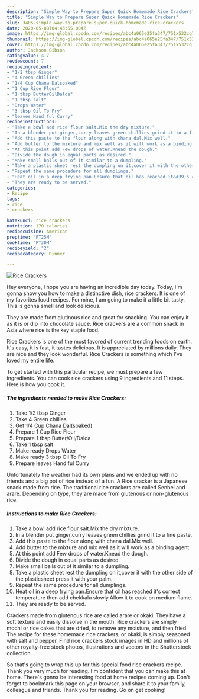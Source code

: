 ```yaml
---
description: "Simple Way to Prepare Super Quick Homemade Rice Crackers"
title: "Simple Way to Prepare Super Quick Homemade Rice Crackers"
slug: 3405-simple-way-to-prepare-super-quick-homemade-rice-crackers
date: 2020-05-08T04:43:55.004Z
image: https://img-global.cpcdn.com/recipes/abc4a065e25fa347/751x532cq70/rice-crackers-recipe-main-photo.jpg
thumbnail: https://img-global.cpcdn.com/recipes/abc4a065e25fa347/751x532cq70/rice-crackers-recipe-main-photo.jpg
cover: https://img-global.cpcdn.com/recipes/abc4a065e25fa347/751x532cq70/rice-crackers-recipe-main-photo.jpg
author: Jackson Gibson
ratingvalue: 4.7
reviewcount: 7
recipeingredient:
- "1/2 tbsp Ginger"
- "4 Green chillies"
- "1/4 Cup Chana Dalsoaked"
- "1 Cup Rice Flour"
- "1 tbsp ButterOilDalda"
- "1 tbsp salt"
- "Drops Water"
- "3 tbsp Oil To Fry"
- "leaves Hand ful Curry"
recipeinstructions:
- "Take a bowl add rice flour salt.Mix the dry mixture."
- "In a blender put ginger,curry leaves green chillies grind it to a fine paste."
- "Add this paste to the flour along with chana dal.Mix well."
- "Add butter to the mixture and mix well as it will work as a binding agent."
- "At this point add Few drops of water.Knead the dough."
- "Divide the dough in equal parts as desired."
- "Make small balls out of it similar to a dumpling."
- "Take a plastic sheet rest the dumpling on it,cover it with the other side of the plasticsheet press it with your palm."
- "Repeat the same procedure for all dumplings."
- "Heat oil in a deep frying pan.Ensure that oil has reached it&#39;s correct temperature then add chekkalu slowly.Allow it to cook on medium flame."
- "They are ready to be served."
categories:
- Recipe
tags:
- rice
- crackers

katakunci: rice crackers 
nutrition: 170 calories
recipecuisine: American
preptime: "PT25M"
cooktime: "PT30M"
recipeyield: "2"
recipecategory: Dinner

---
```



![Rice Crackers](https://img-global.cpcdn.com/recipes/abc4a065e25fa347/751x532cq70/rice-crackers-recipe-main-photo.jpg)

Hey everyone, I hope you are having an incredible day today. Today, I'm gonna show you how to make a distinctive dish, rice crackers. It is one of my favorites food recipes. For mine, I am going to make it a little bit tasty. This is gonna smell and look delicious.

They are made from glutinous rice and great for snacking. You can enjoy it as it is or dip into chocolate sauce. Rice crackers are a common snack in Asia where rice is the key staple food.

Rice Crackers is one of the most favored of current trending foods on earth. It's easy, it is fast, it tastes delicious. It is appreciated by millions daily. They are nice and they look wonderful. Rice Crackers is something which I've loved my entire life.


To get started with this particular recipe, we must prepare a few ingredients. You can cook rice crackers using 9 ingredients and 11 steps. Here is how you cook it.

<!--inarticleads1-->

##### The ingredients needed to make Rice Crackers:

1. Take 1/2 tbsp Ginger
1. Take 4 Green chillies
1. Get 1/4 Cup Chana Dal(soaked)
1. Prepare 1 Cup Rice Flour
1. Prepare 1 tbsp Butter/Oil/Dalda
1. Take 1 tbsp salt
1. Make ready Drops Water
1. Make ready 3 tbsp Oil To Fry
1. Prepare leaves Hand ful Curry


Unfortunately the weather had its own plans and we ended up with no friends and a big pot of rice instead of a fun. A Rice cracker is a Japanese snack made from rice. The traditional rice crackers are called Senbei and arare. Depending on type, they are made from glutenous or non-glutenous rice. 

<!--inarticleads2-->

##### Instructions to make Rice Crackers:

1. Take a bowl add rice flour salt.Mix the dry mixture.
1. In a blender put ginger,curry leaves green chillies grind it to a fine paste.
1. Add this paste to the flour along with chana dal.Mix well.
1. Add butter to the mixture and mix well as it will work as a binding agent.
1. At this point add Few drops of water.Knead the dough.
1. Divide the dough in equal parts as desired.
1. Make small balls out of it similar to a dumpling.
1. Take a plastic sheet rest the dumpling on it,cover it with the other side of the plasticsheet press it with your palm.
1. Repeat the same procedure for all dumplings.
1. Heat oil in a deep frying pan.Ensure that oil has reached it&#39;s correct temperature then add chekkalu slowly.Allow it to cook on medium flame.
1. They are ready to be served.


Crackers made from glutenous rice are called arare or okaki. They have a soft texture and easily dissolve in the mouth. Rice crackers are simply mochi or rice cakes that are dried, to remove any moisture, and then fried. The recipe for these homemade rice crackers, or okaki, is simply seasoned with salt and pepper. Find rice crackers stock images in HD and millions of other royalty-free stock photos, illustrations and vectors in the Shutterstock collection. 

So that's going to wrap this up for this special food rice crackers recipe. Thank you very much for reading. I'm confident that you can make this at home. There's gonna be interesting food at home recipes coming up. Don't forget to bookmark this page on your browser, and share it to your family, colleague and friends. Thank you for reading. Go on get cooking!
